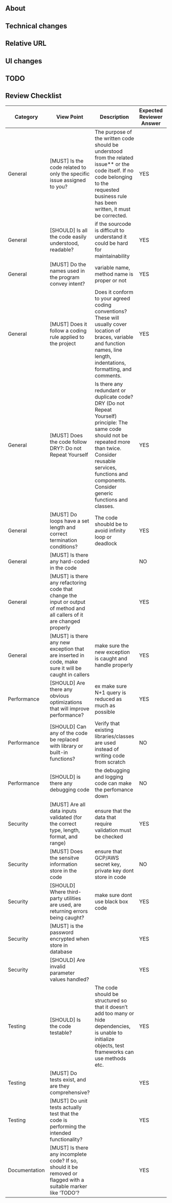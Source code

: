 ## About

<!--
* Why change it
* Resolutions
-->

## Technical changes

<!--
* What changed
* Flow
* Data changes
* as concrete as possible for reviewer
-->

## Relative URL

<!--
* #issue ID
* image URL
* UI URL
* Other web service URL
* Library URL
* Document URL
-->

## UI changes

<!--
* Screenshots
-->

## TODO

<!--
* Remaining works
-->


## Review Checklist

Category | View Point | Description | Expected Reviewer Answer | Reviewer1 (name) | Reviewer2 (name)
--- | --- | --- | --- | --- | ---
General | [MUST] Is the code related to only the specific issue assigned to you? | The purpose of the written code should be understood from the related issue** or the code itself. If no code belonging to the requested business rule has been written, it must be corrected. | YES |   |
General | [SHOULD] Is all the code easily understood, readable? | if the sourcode is difficult to understand it could be hard for maintainability | YES |   |
General | [MUST] Do the names used in the program convey intent? | variable name, method name is proper or not | YES |   |
General | [MUST] Does it follow a coding rule applied to the project | Does it conform to your agreed coding conventions? These will usually cover location of braces, variable and function names, line length, indentations, formatting, and comments. | YES |   |
General | [MUST] Does the code follow DRY?: Do not Repeat Yourself | Is there any redundant or duplicate code? DRY (Do not Repeat Yourself) principle: The same code should not be repeated more than twice. Consider reusable services, functions and components. Consider generic functions and classes. | YES |   |
General | [MUST] Do loops have a set length and correct termination conditions? | The code shoubld be to avoid infinity loop or deadlock | YES |   |
General | [MUST] Is there any hard-coded in the code |  | NO |   |
General | [MUST] is there any refactoring code that change the input or output of method and all callers of it are changed properly |  | YES |   |
General | [MUST] is there any new exception that are inserted in code, make sure it will be caught in callers  | make sure the new exception is caught and handle properly | YES |   |
Performance | [SHOULD] Are there any obvious optimizations that will improve performance? | ex make sure  N+1 query is reduced as much as possible | YES |   |
Performance | [SHOULD] Can any of the code be replaced with library or built-in functions? | Verify that existing libraries/classes are used instead of writing code from scratch | NO |   |
Performance | [SHOULD] is there any debugging code | the debugging and logging code can make the perfomance down | NO |   |
Security | [MUST] Are all data inputs validated (for the correct type, length, format, and range) | ensure that the data that require validation must be checked | YES |   |
Security | [MUST] Does the sensitve information store in the code | ensure that GCP/AWS secret key, private key dont store in code | NO |   |
Security | [SHOULD] Where third-party utilities are used, are returning errors being caught? | make sure dont use black box code | YES |   |
Security | [MUST] is the password encrypted when store in database |  | YES |   |
Security | [SHOULD] Are invalid parameter values handled? |  | YES |   |
Testing | [SHOULD] Is the code testable?  | The code should be structured so that it doesn’t add too many or hide dependencies, is unable to initialize objects, test frameworks can use methods etc. | YES |   |
Testing | [MUST] Do tests exist, and are they comprehensive? |  | YES |   |
Testing | [MUST] Do unit tests actually test that the code is performing the intended functionality? |  | YES |   |
Documentation | [MUST] Is there any incomplete code? If so, should it be removed or flagged with a suitable marker like ‘TODO’? |  | YES |   |

